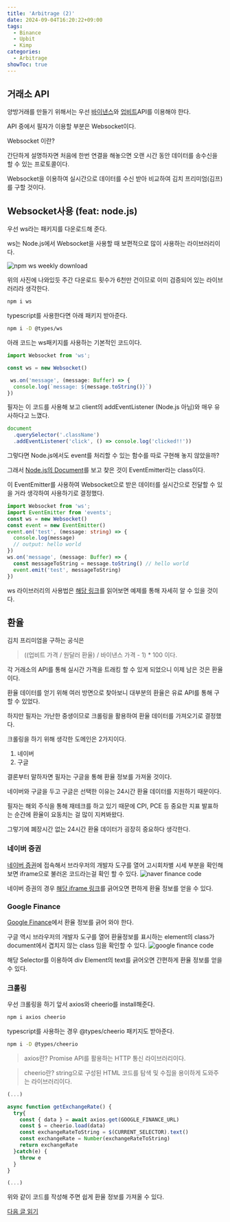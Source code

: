 ```yaml
---
title: 'Arbitrage (2)'
date: 2024-09-04T16:20:22+09:00
tags:
  - Binance
  - Upbit
  - Kimp
categories:
  - Arbitrage
showToc: true
---
```


## 거래소 API
양방거래를 만들기 위해서는 우선 [바이낸스](https://developers.binance.com/docs/derivatives/usds-margined-futures/websocket-market-streams)와 [업비트](https://docs.upbit.com/v1.4.0/reference/general-info)API를 이용해야 한다.

API 중에서 필자가 이용할 부분은 Websocket이다.

Websocket 이란?

간단하게 설명하자면 처음에 한번 연결을 해놓으면 오랜 시간 동안 데이터를 송수신을 할 수 있는 프로토콜이다.

Websocket을 이용하여 실시간으로 데이터를 수신 받아 비교하여 김치 프리미엄(김프)를 구할 것이다.

## Websocket사용 (feat: node.js)
우선 ws라는 패키지를 다운로드해 준다.

ws는 Node.js에서 Websocket을 사용할 때 보편적으로 많이 사용하는 라이브러리이다.

![npm ws weekly download](/assets/posts/arbitrage-2/npm-ws.png)

위의 사진에 나와있듯 주간 다운로드 횟수가 6천만 건이므로 이미 검증되어 있는 라이브러리라 생각한다.

```bash
npm i ws
```
typescript를 사용한다면 아래 패키지 받아준다.
```bash
npm i -D @types/ws
```

아래 코드는 ws패키지를 사용하는 기본적인 코드이다.

```ts
import Websocket from 'ws';

const ws = new Websocket()

 ws.on('message', (message: Buffer) => {
  console.log(`message: ${message.toString()}`)
})
```

필자는 이 코드를 사용해 보고 client의 addEventListener (Node.js 아님)와 매우 유사하다고 느꼈다.

```javascript
document
  .querySelector('.className')
  .addEventListener('click', () => console.log('clicked!!'))
```

그렇다면 Node.js에서도 event를 처리할 수 있는 함수를 따로 구현해 놓지 않았을까?

그래서 [Node.js의 Document](https://nodejs.org/docs/latest/api/)를 보고 찾은 것이 EventEmitter라는 class이다.

이 EventEmitter를 사용하여 Websocket으로 받은 데이터를 실시간으로 전달할 수 있을 거라 생각하여 사용하기로 결정했다.

```typescript
import Websocket from 'ws';
import EventEmitter from 'events';
const ws = new Websocket()
const event = new EventEmitter()
event.on('test', (message: string) => {
  console.log(message)
  // output: hello world
})
ws.on('message', (message: Buffer) => {
  const messageToString = message.toString() // hello world
  event.emit('test', messageToString)
})
```

ws 라이브러리의 사용법은 [해당 링크](https://www.npmjs.com/package/ws)를 읽어보면 예제를 통해 자세히 알 수 있을 것이다.

## 환율
김치 프리미엄을 구하는 공식은
> ((업비트 가격 / 원달러 환율) / 바이낸스 가격 - 1) * 100 이다.

각 거래소의 API를 통해 실시간 가격을 트래킹 할 수 있게 되었으니 이제 남은 것은 환율이다.

환율 데이터를 얻기 위해 여러 방면으로 찾아보니 대부분의 환율은 유료 API를 통해 구할 수 있었다.

하지만 필자는 가난한 중생이므로 크롤링을 활용하여 환율 데이터를 가져오기로 결정했다.

크롤링을 하기 위해 생각한 도메인은 2가지이다.
1. 네이버
2. 구글

결론부터 말하자면 필자는 구글을 통해 환율 정보를 가져올 것이다.

네이버와 구글을 두고 구글은 선택한 이유는 24시간 환율 데이터를 지원하기 때문이다.

필자는 해외 주식을 통해 재테크를 하고 있기 때문에 CPI, PCE 등 중요한 지표 발표하는 순간에 환율이 요동치는 걸 많이 지켜봐왔다.

그렇기에 폐장시간 없는 24시간 환율 데이터가 굉장히 중요하다 생각한다.

### 네이버 증권

[네이버 증권](https://finance.naver.com/marketindex/exchangeDetail.naver?marketindexCd=FX_USDKRW)에 접속해서 브라우저의 개발자 도구를 열어 고시회차별 시세 부분을 확인해보면 iframe으로 불러온 코드라는걸 확인 할 수 있다.
![naver finance code](/assets/posts/arbitrage-2/naver-finance.png)

네이버 증권의 경우 [해당 iframe 링크](https://finance.naver.com/marketindex/exchangeDegreeCountQuote.naver?marketindexCd=FX_USDKRW)를 긁어오면 편하게 환율 정보를 얻을 수 있다.

### Google Finance

[Google Finance](https://www.google.com/finance/quote/USD-KRW)에서 환율 정보를 긁어 와야 한다.

구글 역시 브라우저의 개발자 도구를 열어 환율정보를 표시하는 element의 class가 document에서 겹치지 않는 class 임을 확인할 수 있다.
![google finance code](/assets/posts/arbitrage-2/google-finance.png)

해당 Selector를 이용하여 div Element의 text를 긁어오면 간편하게 환율 정보를 얻을 수 있다.

### 크롤링

우선 크롤링을 하기 앞서 axios와 cheerio를 install해준다.

```bash
npm i axios cheerio
```

typescript를 사용하는 경우 @types/cheerio 패키지도 받아준다.

```bash
npm i -D @types/cheerio
```

> axios란? Promise API를 활용하는 HTTP 통신 라이브러리이다.

> cheerio란? string으로 구성된 HTML 코드를 탐색 및 수집을 용이하게 도와주는 라이브러리이다.


```typescript
(...)

async function getExchangeRate() {
  try{
    const { data } = await axios.get(GOOGLE_FINANCE_URL)
    const $ = cheerio.load(data)
    const exchangeRateToString = $(CURRENT_SELECTOR).text()
    const exchangeRate = Number(exchangeRateToString)
    return exchangeRate
  }catch(e) {
    throw e
  }
}

(...)
```
위와 같이 코드를 작성해 주면 쉽게 환율 정보를 가져올 수 있다.

[다음 글 읽기](/posts/arbitrage-3/)